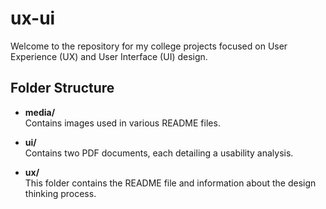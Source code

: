 # ux-ui

Welcome to the repository for my college projects focused on User Experience (UX) and User Interface (UI) design.

## Folder Structure

- **media/**  
  Contains images used in various README files.

- **ui/**  
  Contains two PDF documents, each detailing a usability analysis.

- **ux/**  
  This folder contains the README file and information about the design thinking process.